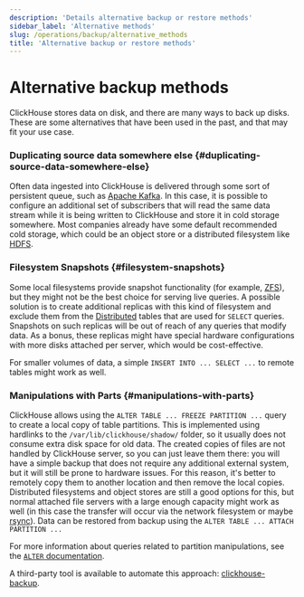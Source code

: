 ```yaml
---
description: 'Details alternative backup or restore methods'
sidebar_label: 'Alternative methods'
slug: /operations/backup/alternative_methods
title: 'Alternative backup or restore methods'
---
```


# Alternative backup methods

ClickHouse stores data on disk, and there are many ways to back up disks. 
These are some alternatives that have been used in the past, and that may fit
your use case.

### Duplicating source data somewhere else {#duplicating-source-data-somewhere-else}

Often data ingested into ClickHouse is delivered through some sort of persistent
queue, such as [Apache Kafka](https://kafka.apache.org). In this case, it is possible to configure an
additional set of subscribers that will read the same data stream while it is 
being written to ClickHouse and store it in cold storage somewhere. Most companies
already have some default recommended cold storage, which could be an object store
or a distributed filesystem like [HDFS](https://hadoop.apache.org/docs/stable/hadoop-project-dist/hadoop-hdfs/HdfsDesign.html).

### Filesystem Snapshots {#filesystem-snapshots}

Some local filesystems provide snapshot functionality (for example, [ZFS](https://en.wikipedia.org/wiki/ZFS)), 
but they might not be the best choice for serving live queries. A possible solution
is to create additional replicas with this kind of filesystem and exclude them 
from the [Distributed](../engines/table-engines/special/distributed.md) tables that are used for `SELECT` queries. 
Snapshots on such replicas will be out of reach of any queries that modify data.
As a bonus, these replicas might have special hardware configurations with more 
disks attached per server, which would be cost-effective.

For smaller volumes of data, a simple `INSERT INTO ... SELECT ...` to remote tables
might work as well.

### Manipulations with Parts {#manipulations-with-parts}

ClickHouse allows using the `ALTER TABLE ... FREEZE PARTITION ...` query to create
a local copy of table partitions. This is implemented using hardlinks to the `/var/lib/clickhouse/shadow/`
folder, so it usually does not consume extra disk space for old data. The created 
copies of files are not handled by ClickHouse server, so you can just leave them there:
you will have a simple backup that does not require any additional external system,
but it will still be prone to hardware issues. For this reason, it's better to 
remotely copy them to another location and then remove the local copies. 
Distributed filesystems and object stores are still a good options for this, 
but normal attached file servers with a large enough capacity might work as well
(in this case the transfer will occur via the network filesystem or maybe [rsync](https://en.wikipedia.org/wiki/Rsync)).
Data can be restored from backup using the `ALTER TABLE ... ATTACH PARTITION ...`

For more information about queries related to partition manipulations, see the 
[`ALTER` documentation](/sql-reference/statements/alter/partition).

A third-party tool is available to automate this approach: [clickhouse-backup](https://github.com/AlexAkulov/clickhouse-backup).

